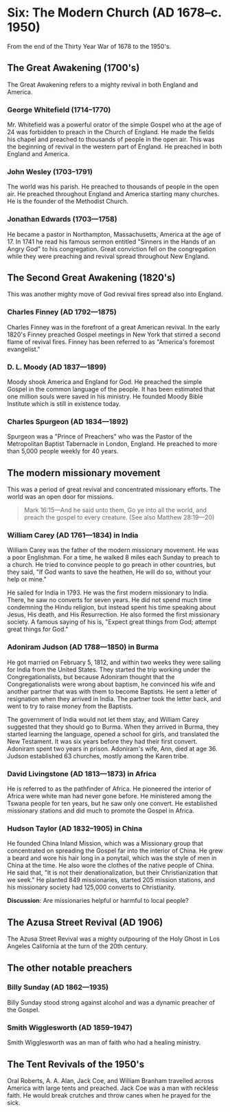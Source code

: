 # Six: The Modern Church (AD 1678–c. 1950)

From the end of the Thirty Year War of 1678 to the 1950's.

## The Great Awakening (1700's)

The Great Awakening refers to a mighty revival in both England and America.

### George Whitefield (1714&ndash;1770)

Mr. Whitefield was a powerful orator of the simple Gospel who at the age of 24 was forbidden to preach in the Church of England. He made the fields his chapel and preached to thousands of people in the open air. This was the beginning of revival in the western part of England. He preached in both England and America.

### John Wesley (1703&ndash;1791)

The world was his parish. He preached to thousands of people in the open air. He preached throughout England and America starting many churches. He is the founder of the Methodist Church.

### Jonathan Edwards (1703&mdash;1758)

He became a pastor in Northampton, Massachusetts, America at the age of 17. In 1741 he read his famous sermon entitled "Sinners in the Hands of an Angry God" to his congregation. Great conviction fell on the congregation while they were preaching and revival spread throughout New England.

## The Second Great Awakening (1820's)

This was another mighty move of God revival fires spread also into England.

### Charles Finney (AD 1792—1875)

Charles Finney was in the forefront of a great American revival. In the early 1820's Finney preached Gospel meetings in New York that stirred a second flame of revival fires. Finney has been referred to as "America's foremost evangelist."

### D. L. Moody (AD 1837—1899)

Moody shook America and England for God. He preached the simple Gospel in the common language of the people. It has been estimated that one million souls were saved in his ministry. He founded Moody Bible Institute which is still in existence today.

### Charles Spurgeon (AD 1834—1892)

Spurgeon was a "Prince of Preachers" who was the Pastor of the Metropolitan Baptist Tabernacle in London, England. He preached to more than 5,000 people weekly for 40 years.

## The modern missionary movement

This was a period of great revival and concentrated missionary efforts. The world was an open door for missions.

> Mark 16:15&mdash;And he said unto them, Go ye into all the world, and preach the gospel to every creature. (See also Matthew 28:19—20)

### William Carey (AD 1761—1834) in India

William Carey was the father of the modern missionary movement. He was a poor Englishman. For a time, he walked 8 miles each Sunday to preach to a church. He tried to convince people to go preach in other countries, but they said, "If God wants to save the heathen, He will do so, without your help or mine."

He sailed for India in 1793. He was the first modern missionary to India. There, he saw no converts for seven years. He did not spend much time condemning the Hindu religion, but instead spent his time speaking about Jesus, His death, and His Resurrection. He also formed the first missionary society. A famous saying of his is, "Expect great things from God; attempt great things for God."

### Adoniram Judson (AD 1788—1850) in Burma

He got married on February 5, 1812, and within two weeks they were sailing for India from the United States. They started the trip working under the Congregationalists, but because Adoniram thought that the Congregationalists were wrong about baptism, he convinced his wife and another partner that was with them to become Baptists. He sent a letter of resignation when they arrived in India. The partner took the letter back, and went to try to raise money from the Baptists.

The government of India would not let them stay, and William Carey suggested that they should go to Burma. When they arrived in Burma, they started learning the language, opened a school for girls, and translated the New Testament. It was six years before they had their first convert. Adoniram spent two years in prison. Adoniram's wife, Ann, died at age 36. Judson established 63 churches, mostly among the Karen tribe.

### David Livingstone (AD 1813—1873) in Africa

He is referred to as the pathfinder of Africa. He pioneered the interior of Africa were white man had never gone before. He ministered among the Tswana people for ten years, but he saw only one convert. He established missionary stations and did much to promote the Gospel in Africa.

### Hudson Taylor (AD 1832–1905) in China

He founded China Inland Mission, which was a Missionary group that concentrated on spreading the Gospel far into the interior of China. He grew a beard and wore his hair long in a ponytail, which was the style of men in China at the time. He also wore the clothes of the native people of China. He said that, "It is not their denationalization, but their Christianization that we seek." He planted 849 missionaries, started 205 mission stations, and his missionary society had 125,000 converts to Christianity.

**Discussion**: Are missionaries helpful or harmful to local people?

## The Azusa Street Revival (AD 1906)

The Azusa Street Revival was a mighty outpouring of the Holy Ghost in Los Angeles California at the turn of the 20th century.

## The other notable preachers

### Billy Sunday (AD 1862—1935)

Billy Sunday stood strong against alcohol and was a dynamic preacher of the Gospel.

### Smith Wigglesworth (AD 1859–1947)

Smith Wigglesworth was an man of faith who had a healing ministry.

## The Tent Revivals of the 1950's

Oral Roberts, A. A. Alan, Jack Coe, and William Branham travelled across America with large tents and preached. Jack Coe was a man with reckless faith. He would break crutches and throw canes when he prayed for the sick.
